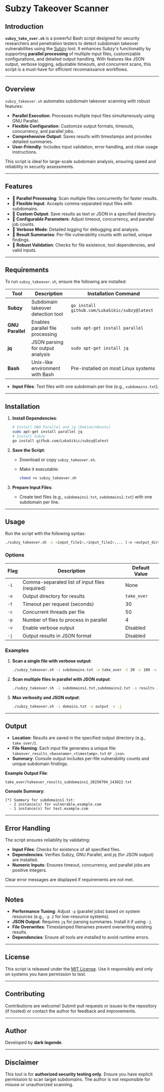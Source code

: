 # Subzy Takeover Scanner

## Introduction

**`subzy_take_over.sh`** is a powerful Bash script designed for security researchers and penetration testers to detect subdomain takeover vulnerabilities using the [Subzy](https://github.com/LukaSikic/subzy) tool. It enhances Subzy's functionality by supporting **parallel processing** of multiple input files, customizable configurations, and detailed output handling. With features like JSON output, verbose logging, adjustable timeouts, and concurrent scans, this script is a must-have for efficient reconnaissance workflows.

---

## Overview

`subzy_takeover.sh` automates subdomain takeover scanning with robust features:
- **Parallel Execution**: Processes multiple input files simultaneously using GNU Parallel.
- **Flexible Configuration**: Customize output formats, timeouts, concurrency, and parallel jobs.
- **Comprehensive Output**: Saves results with timestamps and provides detailed summaries.
- **User-Friendly**: Includes input validation, error handling, and clear usage instructions.

This script is ideal for large-scale subdomain analysis, ensuring speed and reliability in security assessments.

---

## Features

- 🔹 **Parallel Processing**: Scan multiple files concurrently for faster results.
- 🔹 **Flexible Input**: Accepts comma-separated input files with subdomains.
- 🔹 **Custom Output**: Save results as text or JSON in a specified directory.
- 🔹 **Configurable Parameters**: Adjust timeout, concurrency, and parallel job counts.
- 🔹 **Verbose Mode**: Detailed logging for debugging and analysis.
- 🔹 **Result Summaries**: Per-file vulnerability counts with sorted, unique findings.
- 🔹 **Robust Validation**: Checks for file existence, tool dependencies, and valid inputs.

---

## Requirements

To run `subzy_takeover.sh`, ensure the following are installed:

| Tool          | Description                              | Installation Command                              |
|---------------|------------------------------------------|--------------------------------------------------|
| **Subzy**     | Subdomain takeover detection tool        | `go install github.com/LukaSikic/subzy@latest`   |
| **GNU Parallel** | Enables parallel file processing         | `sudo apt-get install parallel`                 |
| **jq**        | JSON parsing for output analysis         | `sudo apt-get install jq`                       |
| **Bash**      | Unix-like environment with Bash          | Pre-installed on most Linux systems             |

- **Input Files**: Text files with one subdomain per line (e.g., `subdomains.txt`).

---

## Installation

1. **Install Dependencies**:

   ```bash
   # Install GNU Parallel and jq (Debian/Ubuntu)
   sudo apt-get install parallel jq
   # Install Subzy
   go install github.com/LukaSikic/subzy@latest
   ```

2. **Save the Script**:

   - Download or copy `subzy_takeover.sh`.
   - Make it executable:

     ```bash
     chmod +x subzy_takeover.sh
     ```

3. **Prepare Input Files**:

   - Create text files (e.g., `subdomains1.txt`, `subdomains2.txt`) with one subdomain per line.

---

## Usage

Run the script with the following syntax:

```bash
./subzy_takeover.sh -i <input_file1>,<input_file2>,... [-o <output_dir>] [-t <timeout>] [-c <concurrency>] [-v] [-j] [-p <parallel_jobs>]
```

### Options

| Flag | Description                              | Default Value |
|------|------------------------------------------|---------------|
| `-i` | Comma-separated list of input files (required) | None          |
| `-o` | Output directory for results            | `take_over`   |
| `-t` | Timeout per request (seconds)           | 30            |
| `-c` | Concurrent threads per file             | 50            |
| `-p` | Number of files to process in parallel  | 4             |
| `-v` | Enable verbose output                   | Disabled      |
| `-j` | Output results in JSON format           | Disabled      |

### Examples

1. **Scan a single file with verbose output**:

   ```bash
   ./subzy_takeover.sh -i subdomains.txt -o take_over -t 20 -c 100 -v
   ```

2. **Scan multiple files in parallel with JSON output**:

   ```bash
   ./subzy_takeover.sh -i subdomains1.txt,subdomains2.txt -o results -t 15 -c 50 -j -p 2
   ```

3. **Max verbosity and JSON output**:

   ```bash
   ./subzy_takeover.sh -i domains.txt -o output -v -j
   ```

---

## Output

- **Location**: Results are saved in the specified output directory (e.g., `take_over/`).
- **File Naming**: Each input file generates a unique file: `takeover_results_<basename>_<timestamp>.txt` or `.json`.
- **Summary**: Console output includes per-file vulnerability counts and unique subdomain findings.

**Example Output File**:
```
take_over/takeover_results_subdomains1_20250704_143022.txt
```

**Console Summary**:
```
[*] Summary for subdomains1.txt:
  - 2 instance(s) for vulnerable.example.com
  - 1 instance(s) for test.example.com
```

---

## Error Handling

The script ensures reliability by validating:
- **Input Files**: Checks for existence of all specified files.
- **Dependencies**: Verifies Subzy, GNU Parallel, and jq (for JSON output) are installed.
- **Numeric Inputs**: Ensures timeout, concurrency, and parallel jobs are positive integers.

Clear error messages are displayed if requirements are not met.

---

## Notes

- **Performance Tuning**: Adjust `-p` (parallel jobs) based on system resources (e.g., `-p 2` for low-resource systems).
- **JSON Output**: Requires `jq` for parsing summaries. Install it if using `-j`.
- **File Overwrites**: Timestamped filenames prevent overwriting existing results.
- **Dependencies**: Ensure all tools are installed to avoid runtime errors.

---

## License

This script is released under the [MIT License](https://opensource.org/licenses/MIT). Use it responsibly and only on systems you have permission to test.

---

## Contributing

Contributions are welcome! Submit pull requests or issues to the repository (if hosted) or contact the author for feedback and improvements.

---

## Author

Developed by **dark legende**.

---

## Disclaimer

This tool is for **authorized security testing only**. Ensure you have explicit permission to scan target subdomains. The author is not responsible for misuse or unauthorized scanning.
